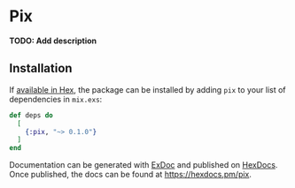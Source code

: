 # Pix

**TODO: Add description**

## Installation

If [available in Hex](https://hex.pm/docs/publish), the package can be installed
by adding `pix` to your list of dependencies in `mix.exs`:

```elixir
def deps do
  [
    {:pix, "~> 0.1.0"}
  ]
end
```

Documentation can be generated with [ExDoc](https://github.com/elixir-lang/ex_doc)
and published on [HexDocs](https://hexdocs.pm). Once published, the docs can
be found at <https://hexdocs.pm/pix>.

